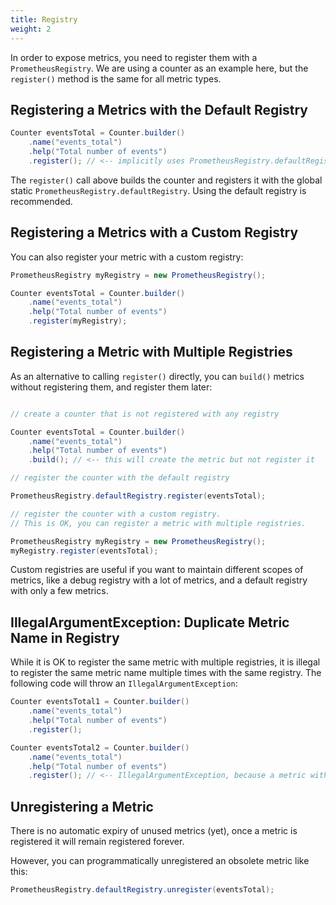 ```yaml
---
title: Registry
weight: 2
---
```


In order to expose metrics, you need to register them with a `PrometheusRegistry`. We are using a
counter as an example here, but the `register()` method is the same for all metric types.

## Registering a Metrics with the Default Registry

```java
Counter eventsTotal = Counter.builder()
    .name("events_total")
    .help("Total number of events")
    .register(); // <-- implicitly uses PrometheusRegistry.defaultRegistry
```

The `register()` call above builds the counter and registers it with the global static
`PrometheusRegistry.defaultRegistry`. Using the default registry is recommended.

## Registering a Metrics with a Custom Registry

You can also register your metric with a custom registry:

```java
PrometheusRegistry myRegistry = new PrometheusRegistry();

Counter eventsTotal = Counter.builder()
    .name("events_total")
    .help("Total number of events")
    .register(myRegistry);
```

## Registering a Metric with Multiple Registries

As an alternative to calling `register()` directly, you can `build()` metrics without registering
them,
and register them later:

```java

// create a counter that is not registered with any registry

Counter eventsTotal = Counter.builder()
    .name("events_total")
    .help("Total number of events")
    .build(); // <-- this will create the metric but not register it

// register the counter with the default registry

PrometheusRegistry.defaultRegistry.register(eventsTotal);

// register the counter with a custom registry.
// This is OK, you can register a metric with multiple registries.

PrometheusRegistry myRegistry = new PrometheusRegistry();
myRegistry.register(eventsTotal);
```

Custom registries are useful if you want to maintain different scopes of metrics, like
a debug registry with a lot of metrics, and a default registry with only a few metrics.

## IllegalArgumentException: Duplicate Metric Name in Registry

While it is OK to register the same metric with multiple registries, it is illegal to register the
same metric name multiple times with the same registry.
The following code will throw an `IllegalArgumentException`:

```java
Counter eventsTotal1 = Counter.builder()
    .name("events_total")
    .help("Total number of events")
    .register();

Counter eventsTotal2 = Counter.builder()
    .name("events_total")
    .help("Total number of events")
    .register(); // <-- IllegalArgumentException, because a metric with that name is already registered
```

## Unregistering a Metric

There is no automatic expiry of unused metrics (yet), once a metric is registered it will remain
registered forever.

However, you can programmatically unregistered an obsolete metric like this:

```java
PrometheusRegistry.defaultRegistry.unregister(eventsTotal);
```
